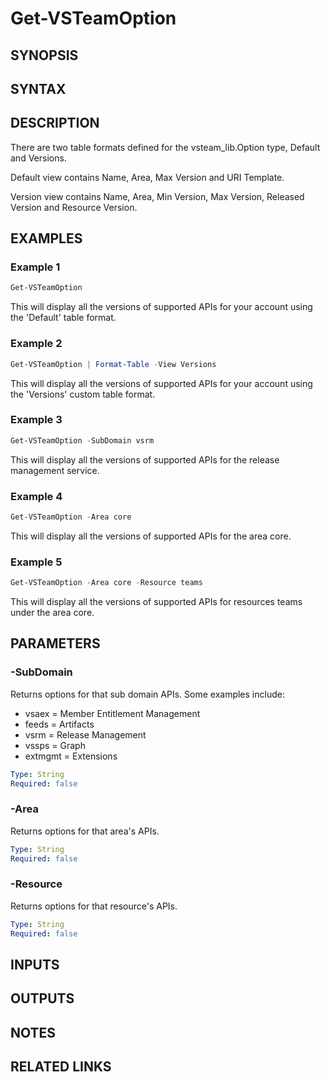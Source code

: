 <!-- #include "./common/header.md" -->

# Get-VSTeamOption

## SYNOPSIS

<!-- #include "./synopsis/Get-VSTeamOption.md" -->

## SYNTAX

## DESCRIPTION

<!-- #include "./synopsis/Get-VSTeamOption.md" -->

There are two table formats defined for the vsteam_lib.Option type, Default and Versions.

Default view contains Name, Area, Max Version and URI Template.

Version view contains Name, Area, Min Version, Max Version, Released Version and Resource Version.

## EXAMPLES

### Example 1

```powershell
Get-VSTeamOption
```

This will display all the versions of supported APIs for your account using the 'Default' table format.

### Example 2

```powershell
Get-VSTeamOption | Format-Table -View Versions
```

This will display all the versions of supported APIs for your account using the 'Versions' custom table format.

### Example 3

```powershell
Get-VSTeamOption -SubDomain vsrm
```

This will display all the versions of supported APIs for the release management service.

### Example 4

```powershell
Get-VSTeamOption -Area core
```

This will display all the versions of supported APIs for the area core.

### Example 5

```powershell
Get-VSTeamOption -Area core -Resource teams
```

This will display all the versions of supported APIs for resources teams under the area core.

## PARAMETERS

### -SubDomain

Returns options for that sub domain APIs. Some examples include:

- vsaex = Member Entitlement Management
- feeds = Artifacts
- vsrm = Release Management
- vssps = Graph
- extmgmt = Extensions

```yaml
Type: String
Required: false
```

### -Area

Returns options for that area's APIs.

```yaml
Type: String
Required: false
```

### -Resource

Returns options for that resource's APIs.

```yaml
Type: String
Required: false
```

## INPUTS

## OUTPUTS

## NOTES

<!-- #include "./common/prerequisites.md" -->

## RELATED LINKS

<!-- #include "./common/related.md" -->
